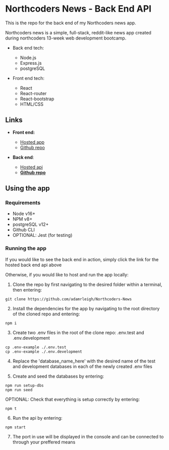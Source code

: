 # Northcoders News - Back End API

This is the repo for the back end of my Northcoders news app.

Northcoders news is a simple, full-stack, reddit-like news app created during northcoders 13-week web development bootcamp.

- Back end tech:
  - Node.js
  - Express.js
  - postgreSQL
 
- Front end tech:
  - React
  - React-router
  - React-bootstrap
  - HTML/CSS

## Links

  - **Front end:**
    - [Hosted app](https://northcoders-news-frontend.netlify.app/)
    - [Github repo](https://github.com/adamrleigh/northcoders-news-frontend)

  - **Back end**:
    - [Hosted api](https://adam-northcoders-news.herokuapp.com/)
    - [**Github repo**](https://github.com/adamrleigh/northcoders-news-backend)

## Using the app

### Requirements

- Node v16+
- NPM v8+
- postgreSQL v12+
- Github CLI
- OPTIONAL: Jest (for testing)

### Running the app

If you would like to see the back end in action, simply click the link for the hosted back end api above

Otherwise, if you would like to host and run the app locally:

1. Clone the repo by first navigating to the desired folder within a terminal, then entering:
```
git clone https://github.com/adamrleigh/Northcoders-News
```

2. Install the dependencies for the app by navigating to the root directory of the cloned repo and entering:
```
npm i
```

3. Create two .env files in the root of the clone repo: .env.test and .env.development
```
cp .env-example ./.env.test
cp .env-example ./.env.development
```
4. Replace the 'database_name_here' with the desired name of the test and development databases in each of the newly created .env files

5. Create and seed the databases by entering:
```
npm run setup-dbs
npm run seed
```
  OPTIONAL: Check that everything is setup correctly by entering:
```
npm t
```

6. Run the api by entering:
```
npm start
```

7. The port in use will be displayed in the console and can be connected to through your preffered means
